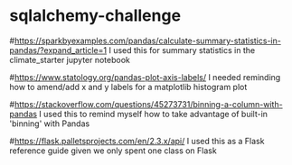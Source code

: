 # sqlalchemy-challenge

#https://sparkbyexamples.com/pandas/calculate-summary-statistics-in-pandas/?expand_article=1
I used this for summary statistics in the climate_starter jupyter notebook

#https://www.statology.org/pandas-plot-axis-labels/
I needed reminding how to amend/add x and y labels for a matplotlib histogram plot

#https://stackoverflow.com/questions/45273731/binning-a-column-with-pandas
I used this to remind myself how to take advantage of built-in 'binning' with Pandas

#https://flask.palletsprojects.com/en/2.3.x/api/
I used this as a Flask reference guide given we only spent one class on Flask





